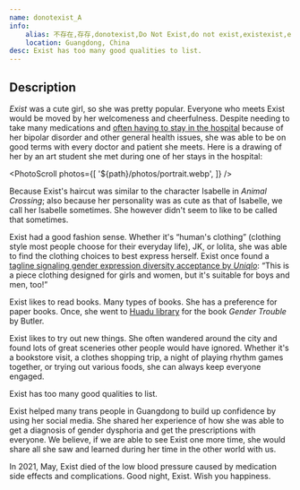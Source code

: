 ```yaml
---
name: donotexist_A
info:
    alias: 不存在,存存,donotexist,Do Not Exist,do not exist,existexist,exist exist,Exist Exist,CunCun,cuncun
    location: Guangdong, China
desc: Exist has too many good qualities to list.
---
```


## Description

*Exist* was a cute girl, so she was pretty popular.
Everyone who meets Exist would be moved by her welcomeness and cheerfulness.
Despite needing to take many medications and [often having to stay in the hospital](https://twitter.com/donotexist_A/status/1383379769903910915?s=20) because of her bipolar disorder and other general health issues,
she was able to be on good terms with every doctor and patient she meets.
Here is a drawing of her by an art student she met during one of her stays in the hospital:

<PhotoScroll photos={[
    '${path}/photos/portrait.webp', 
]} />

Because Exist's haircut was similar to the character Isabelle in *Animal Crossing*;
also because her personality was as cute as that of Isabelle,
we call her Isabelle sometimes.
She however didn't seem to like to be called that sometimes.

Exist had a good fashion sense.
Whether it's “human's clothing” (clothing style most people choose for their everyday life), JK, or lolita,
she was able to find the clothing choices to best express herself.
Exist once found a [tagline signaling gender expression diversity acceptance by *Uniqlo*](https://twitter.com/donotexist_A/status/1352976196766633985?s=20):
“This is a piece clothing designed for girls and women, but it's suitable for boys and men, too!”

Exist likes to read books.
Many types of books.
She has a preference for paper books.
Once, she went to [Huadu library](https://twitter.com/donotexist_A/status/1358339066056482817?s=20) for the book *Gender Trouble* by Butler.

Exist likes to try out new things.
She often wandered around the city and found lots of great sceneries other people would have ignored.
Whether it's a bookstore visit, a clothes shopping trip, a night of playing rhythm games together, or trying out various foods,
she can always keep everyone engaged.

Exist has too many good qualities to list.

Exist helped many trans people in Guangdong to build up confidence by using her social media.
She shared her experience of how she was able to get a diagnosis of gender dysphoria and get the prescriptions with everyone.
We believe, if we are able to see Exist one more time, she would share all she saw and learned during her time in the other world with us.

In 2021, May, Exist died of the low blood pressure caused by medication side effects and complications.
Good night, Exist.
Wish you happiness.

<ChannelBackupButton platform="telegram" />
